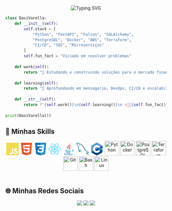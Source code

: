 <div align="center">
  <img src="https://readme-typing-svg.herokuapp.com?font=Poppins&weight=600&size=30&pause=2000&color=6C0AD9&center=true&vCenter=true&width=450&lines=Eai%2C+eu+sou+Davi+Varella!+%F0%9F%91%8B;" alt="Typing SVG" />
</div>

```python
class DaviVarella:
    def __init__(self):
        self.stack = [
            "Python", "FastAPI", "Falcon", "SQLAlchemy",
            "PostgreSQL", "Docker", "AWS", "Terraform",
            "CI/CD", "SQS", "Microserviços"
        ]
        self.fun_fact = "Viciado em resolver problemas"

    def work(self):
        return "🔭 Estudando e construindo soluções para o mercado financeiro"

    def learning(self):
        return "🌱 Aprofundando em mensageria, DevOps, CI/CD e escalabilidade"

    def __str__(self):
        return f"{self.work()}\n{self.learning()}\n >🚀🦄{self.fun_fact}"

print(DaviVarella())

```

## 🚀 Minhas Skills

<div align="center">
    <img src="https://raw.githubusercontent.com/devicons/devicon/master/icons/javascript/javascript-plain.svg" alt="JavaScript" height="40" width="40">
    <img src="https://raw.githubusercontent.com/devicons/devicon/master/icons/html5/html5-original.svg" alt="HTML5" height="40" width="40">
    <img src="https://raw.githubusercontent.com/devicons/devicon/master/icons/css3/css3-original.svg" alt="CSS3" height="40" width="40">
    <img src="https://raw.githubusercontent.com/devicons/devicon/master/icons/react/react-original.svg" alt="React" height="40" width="40">
    <img src="https://raw.githubusercontent.com/devicons/devicon/master/icons/java/java-original.svg" alt="Java" height="40" width="40">
    <img src="https://raw.githubusercontent.com/devicons/devicon/master/icons/mysql/mysql-original.svg" alt="SQL" height="40" width="40">
    <img src="https://raw.githubusercontent.com/devicons/devicon/master/icons/cplusplus/cplusplus-original.svg" alt="C++" height="40" width="40">
    <img src="https://cdn.jsdelivr.net/gh/devicons/devicon/icons/python/python-original.svg" title="Python" width="45" height="45" /> 
    <img src="https://cdn.jsdelivr.net/gh/devicons/devicon/icons/docker/docker-original.svg" title="Docker" width="45" height="45" /> 
    <img src="https://cdn.jsdelivr.net/gh/devicons/devicon/icons/postgresql/postgresql-original.svg" title="PostgreSQL" width="45" height="45" />
    <img src="https://cdn.jsdelivr.net/gh/devicons/devicon/icons/terraform/terraform-original.svg" title="Terraform" width="45" height="45" />  
    <img src="https://cdn.jsdelivr.net/gh/devicons/devicon/icons/git/git-original.svg" title="Git" width="45" height="45" /> 
    <img src="https://cdn.jsdelivr.net/gh/devicons/devicon/icons/bash/bash-original.svg" title="Bash" width="45" height="45" /> 
    <img src="https://cdn.jsdelivr.net/gh/devicons/devicon/icons/linux/linux-original.svg" title="Linux" width="45" height="45" />
</div>

<br>

## 🌐 Minhas Redes Sociais

<div align="center">
  <a href="https://instagram.com/davizuks" target="_blank" style="text-decoration:none;">
    <img src="https://img.shields.io/badge/-Instagram-%23E4405F?style=for-the-badge&logo=instagram&logoColor=white">
  </a>
  <a href="mailto:davivarelladev@gmail.com" style="text-decoration:none;">
    <img src="https://img.shields.io/badge/-Gmail-%23333?style=for-the-badge&logo=gmail&logoColor=white">
  </a>
  <a href="https://www.linkedin.com/in/davivarella/" target="_blank" style="text-decoration:none;">
    <img src="https://img.shields.io/badge/-LinkedIn-%230077B5?style=for-the-badge&logo=linkedin&logoColor=white">
  </a>
</div>

<br>
